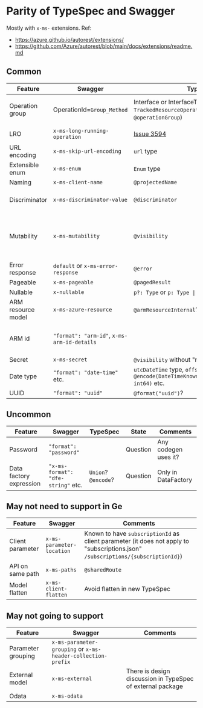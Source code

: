 # Parity of TypeSpec and Swagger

Mostly with `x-ms-` extensions.
Ref:
- https://azure.github.io/autorest/extensions/
- https://github.com/Azure/autorest/blob/main/docs/extensions/readme.md

## Common

| Feature | Swagger | TypeSpec | State | Comments |
| --- | --- | --- | --- | --- |
| Operation group | OperationId=`Group_Method` | Interface or InterfaceTemplate e.g. `TrackedResourceOperations` (without `@operationGroup`) | Not solved | Should we treat Interface with `@armResourceOperations` as "operation group"? |
| LRO | `x-ms-long-running-operation` | [Issue 3594](https://github.com/Azure/typespec-azure/issues/3594) | Not solved |
| URL encoding | `x-ms-skip-url-encoding` | `url` type | Solved | See [Issue 851](https://github.com/microsoft/typespec/issues/851) |
| Extensible enum | `x-ms-enum` | `Enum` type | Solved |
| Naming | `x-ms-client-name` | `@projectedName` | Solved |
| Discriminator | `x-ms-discriminator-value` | `@discriminator` | Solved | `@discriminator` current does not support deep subclass |
| Mutability | `x-ms-mutability` | `@visibility` | Question | Note there be difference of meaning in Patch. In data-plane it is "create" and "update"; in mgmt it is "update". |
| Error response | `default` or `x-ms-error-response` | `@error` | Solved |
| Pageable | `x-ms-pageable` | `@pagedResult` | Solved |
| Nullable | `x-nullable` | `p?: Type` or `p: Type \| null` | Solved |
| ARM resource model | `x-ms-azure-resource` | `@armResourceInternal`? | Question | Any codegen uses it? Can it be dropped from codegen? |
| ARM id | `"format": "arm-id"`, `x-ms-arm-id-details` | | Question | Do we have equivalent in TypeSpec? Currently seems only .NET codegen uses it. |
| Secret | `x-ms-secret` | `@visibility` without "read" | Solved |
| Date type | `"format": "date-time"` etc. | `utcDateTime` type, `offsetDateTime` type, `@encode(DateTimeKnownEncoding.unixTimestamp, int64)` etc. | Solved |
| UUID | `"format": "uuid"` | `@format("uuid")`? | Question |

## Uncommon

| Feature | Swagger | TypeSpec | State | Comments |
| --- | --- | --- | --- | --- |
| Password | `"format": "password"` | | Question | Any codegen uses it? |
| Data factory expression | `"x-ms-format": "dfe-string"` etc. | `Union`? `@encode`? | Question | Only in DataFactory |

## May not need to support in Ge

| Feature | Swagger | Comments |
| --- | --- | --- |
| Client parameter | `x-ms-parameter-location` | Known to have `subscriptionId` as client parameter (it does not apply to "subscriptions.json" `/subscriptions/{subscriptionId}`) |
| API on same path | `x-ms-paths` | `@sharedRoute` |
| Model flatten | `x-ms-client-flatten` | Avoid flatten in new TypeSpec |

## May not going to support

| Feature | Swagger | Comments |
| --- | --- | --- |
| Parameter grouping | `x-ms-parameter-grouping` or `x-ms-header-collection-prefix` |
| External model | `x-ms-external` | There is design discussion in TypeSpec of external package |
| Odata | `x-ms-odata` |
